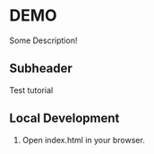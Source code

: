 # DEMO 

Some Description!

## Subheader

Test tutorial

## Local Development

1. Open index.html in your browser.